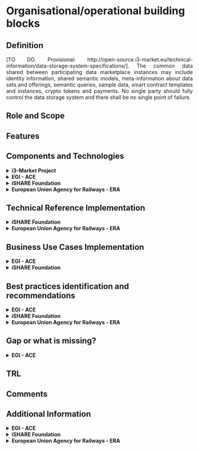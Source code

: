 # Organisational/operational building blocks

## Definition
<div align="justify">[TO DO. Provisional: http://open-source.i3-market.eu/technical-information/data-storage-system-specifications/]. The common data shared between participating data marketplace instances may include identity information, shared semantic models, meta-information about data sets and offerings, semantic queries, sample data, smart contract templates and instances, crypto tokens and payments. No single party should fully control the data storage system and there shall be no single point of failure.</div> 

## Role and Scope
<div allign="justify"></div>

## Features

## Components and Technologies
<details>
  <summary><strong>i3-Market Project</strong></summary>
  
- Embedded Ledger
- Database
- Smart Contracts for Permissioning
- Synchronization: The distributed storage database must support data synchronization between nodes.
- Semantic Database
- API for External Access
  
For more detailed information, visit the [source's webpage.](http://open-source.i3-market.eu/technical-information/data-storage-system-specifications/)
</details>

<details>
  <summary><strong>EGI - ACE</strong></summary>
  
  - ITSM Coordination, an IT Service Management (ITSM) framework based on FiTSM
  
</details>

<details>
  <summary><strong>iSHARE Foundation</strong></summary>
  <details>
    <summary><strong>Organisational</strong></summary>
  <div align="justify">The <a href="https://ishareworks.atlassian.net/wiki/spaces/IS/pages/75006103/Legal+provisions">iSHARE Legal framework</a> provides coverage of the data usage and sharing, with that providing legal coverage of data sharing for all participants. Through the generic legal framework parties don't need to have separate bilateral agreements for data sharing, because the use of the iSHARE authorisation registry standard will generate data set specific agreements, per data share and per data autorisation.</div></br>

  <div align="justify">The legal framework provides legal entities the certainty that data is always handled with care and responsibility, parties are liable of behaving according to the licences provided by the actual data that is shared. iSHARE organises data access with explicit and technically enforced consent, and the usage control is covered in a technically readable and legal way.</div></br>

  <div align="justify">On top of the baseline legal coverage of data sharing there are generic <a href="https://ishareworks.atlassian.net/wiki/spaces/IS/pages/70222199/Service+levels">Service Levels</a> that are defined for Service Providers, Service Consumers and certified roles (Authorisation Registers, Identity Providers and Satellites), to allow for technical workability of the data space.</div></br>

  <div align="justify">It's open for data spaces to create additional operational and legal measures, which are all technically verifiable in the <a href="https://ishare.eu/ishare/benefits/for-data-spaces/">ledger</a>.</div>

  </details>
  
  <details>
    <summary><strong>Operational</strong></summary>
<div align="justify">Running on the same level of service is crucial for the actual data exchange within the totally federated data space, therefore iSHARE defined a generic set of <a href="https://ishareworks.atlassian.net/wiki/spaces/IS/pages/70222199/Service+levels">Service Level Agreements</a>, which is used as a baseline for all active enablers (so not the data owner / holder / entitled party).</div></br>

<div align="justify">This is a base-line, and open for data spaces to further extend on these service levels and also add those as additional agreement to the data space. All can be registered in the <a href="https://ishare.eu/ishare/benefits/for-data-spaces/">iSHARE ledger</a> through the Satellite in your data space. With that all is digitally verifiable for all participants in the network. 
  
  </details>
</details>

<details>
  <summary><strong>European Union Agency for Railways - ERA</strong></summary>
  
  - Ontologies KNOWLEDGE graph
  - Shacl
  - Linked data 
  - FAIR principles
</details>


## Technical Reference Implementation
<details>
  <summary><strong>iSHARE Foundation</strong></summary>

  <div align="justify">Data Spaces build upon <a href="https://ishare.eu/ishare/the-foundation/governance/">iSHARE</a>’s trust framework define their own standards and working and governance. Within that governance data spaces decide on the Taxonomy, Interoperability and Value creation of the data within the data space.</div>
  
  <img src="./images/iShare_Goverance.png">
</details>

<details>
  <summary><strong>European Union Agency for Railways - ERA</strong></summary>
  
  - [Route compatibility check](https://data-interop.era.europa.eu/)
</details>


## Business Use Cases Implementation
<details>
  <summary><strong>EGI - ACE</strong></summary>
  <div align="justify">ITSM Coordination oversees the implementation and evolution of the IT service management system across EGI. The service designs and implements structured processes for the improvement of service delivery to its customers.</div>
  
</details>


<details>
  <summary><strong>iSHARE Foundation</strong></summary>
  <div align="justify">iSHARE is used in a lot of existing data spaces: Logistics, Energy, Building, Agriculture, Maritime. </div>

</details>

## Best practices identification and recommendations
<details>
  <summary><strong>EGI - ACE</strong></summary>
  
  - Repeatability: Services and processes operate the same way time after time.
  - Quality: Repeatable processes can be monitored and optimized to increase quality.
  - Demonstrability: Following a standard allows quality to be audited and demonstrated to others.
  - Compatibility: Managed services can be combined with other services by customers, or in federated provision scenarios.
  - Professionalism: Formally managed services appear more professional to customers.
  
</details>

<details>
  <summary><strong>iSHARE Foundation</strong></summary>
  
  - <div align="justify">A generic legal framework severely lowers the threshold of sharing confidential data.</div>

</details>

<details>
  <summary><strong>European Union Agency for Railways - ERA</strong></summary>
  
  -  FAIR
</details>

## Gap or what is missing?
<details>
  <summary><strong>EGI - ACE</strong></summary>
  
  - Network of Trainer for FiTSM.
  
</details>

## TRL

## Comments

## Additional Information
<details>
  <summary><strong>EGI - ACE</strong></summary>
  
  - [EGI - ITSM Coordination](https://www.egi.eu/service/itsm-coordination/)
  
</details>

<details>
  <summary><strong>iSHARE Foundation</strong></summary>
  
  - [iSHARE Data Licenses explained](https://ishare.eu/licenses/)
  - [Legal Provisions](https://ishareworks.atlassian.net/wiki/spaces/IS/pages/75006103/Legal+provisions)
  - [Benefits for data spaces](https://ishare.eu/ishare/benefits/for-data-spaces/)

</details>


<details>
  <summary><strong>European Union Agency for Railways - ERA</strong></summary>
  
  - [SPARQL Query Editor](https://linked.ec-dataplatform.eu/sparql/)
  - [ERA Vocabulary](https://data-interop.era.europa.eu/era-vocabulary/)
  - [Route Compatibility Check](https://data-interop.era.europa.eu/)

</details>
